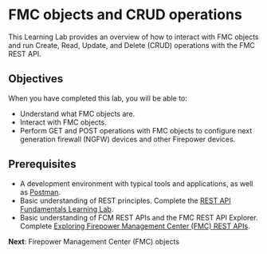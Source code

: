 # FMC objects and CRUD operations

This Learning Lab provides an overview of how to interact with FMC objects and run Create, Read, Update, and Delete (CRUD) operations with the FMC REST API.

## Objectives

When you have completed this lab, you will be able to:

* Understand what FMC objects are.
* Interact with FMC objects.
* Perform GET and POST operations with FMC objects to configure next generation firewall (NGFW) devices and other Firepower devices.

## Prerequisites

* A development environment with typical tools and applications, as well as [Postman](https://www.getpostman.com/).
* Basic understanding of REST principles. Complete the [REST API Fundamentals Learning Lab](https://learninglabs.cisco.com/tracks/devnet-beginner/rest-api-fundamentals/what-are-rest-apis/step/1).
* Basic understanding of FCM REST APIs and the FMC REST API Explorer. Complete [Exploring Firepower Management Center (FMC) REST APIs](https://learninglabs.cisco.com/modules/Firepower/firepower-restapi-101/step/1).

**Next**: Firepower Management Center (FMC) objects
